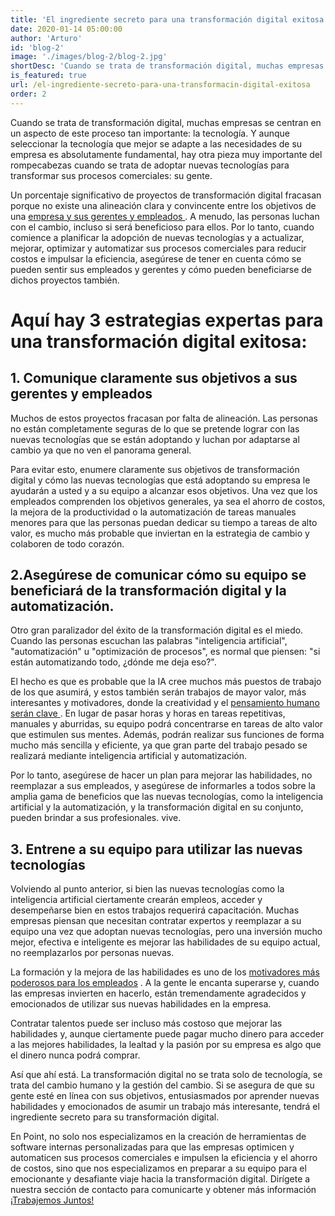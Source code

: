 ```yaml
---
title: 'El ingrediente secreto para una transformación digital exitosa'
date: 2020-01-14 05:00:00
author: 'Arturo'
id: 'blog-2'
image: './images/blog-2/blog-2.jpg'
shortDesc: 'Cuando se trata de transformación digital, muchas empresas se centran en un aspecto de este proceso tan importante: la tecnología. Y aunque...'
is_featured: true
url: /el-ingrediente-secreto-para-una-transformacin-digital-exitosa
order: 2
---
```


<div class="rn-blog-meta-area section-pb-xl">
    <div class="row">
        <div class="col-4 offset-1">
            <div class="rn-blog-content">
                <p>Cuando se trata de transformación digital, muchas empresas se centran en un aspecto de este proceso tan importante: la tecnología. Y aunque seleccionar la tecnología que mejor se adapte a las necesidades de su empresa es absolutamente fundamental, hay otra pieza muy importante del rompecabezas cuando se trata de adoptar nuevas tecnologías para transformar sus procesos comerciales: su gente.</p>
                <p>Un porcentaje significativo de proyectos de transformación digital fracasan porque no existe una alineación clara y convincente entre los objetivos de una <a href="https://hbr.org/2019/10/the-two-big-reasons-that-digital-transformations-fail"> empresa y sus gerentes y empleados </a>. A menudo, las personas luchan con el cambio, incluso si será beneficioso para ellos. Por lo tanto, cuando comience a planificar la adopción de nuevas tecnologías y a actualizar, mejorar, optimizar y automatizar sus procesos comerciales para reducir costos e impulsar la eficiencia, asegúrese de tener en cuenta cómo se pueden sentir sus empleados y gerentes y cómo pueden beneficiarse de dichos proyectos también.</p>
                <h1>Aquí hay 3 estrategias expertas para una transformación digital exitosa:</h1>
                <h2>1. Comunique claramente sus objetivos a sus gerentes y empleados</h2>
                <p>Muchos de estos proyectos fracasan por falta de alineación. Las personas no están completamente seguras de lo que se pretende lograr con las nuevas tecnologías que se están adoptando y luchan por adaptarse al cambio ya que no ven el panorama general.</p>
                <p>Para evitar esto, enumere claramente sus objetivos de transformación digital y cómo las nuevas tecnologías que está adoptando su empresa le ayudarán a usted y a su equipo a alcanzar esos objetivos. Una vez que los empleados comprenden los objetivos generales, ya sea el ahorro de costos, la mejora de la productividad o la automatización de tareas manuales menores para que las personas puedan dedicar su tiempo a tareas de alto valor, es mucho más probable que inviertan en la estrategia de cambio y colaboren de todo corazón.</p>
                <h2>2.Asegúrese de comunicar cómo su equipo se beneficiará de la transformación digital y la automatización.</h2>
                <p>Otro gran paralizador del éxito de la transformación digital es el miedo. Cuando las personas escuchan las palabras "inteligencia artificial", "automatización" u "optimización de procesos", es normal que piensen: "si están automatizando todo, ¿dónde me deja eso?".</p>
                <p>El hecho es que es probable que la IA cree muchos más puestos de trabajo de los que asumirá, y estos también serán trabajos de mayor valor, más interesantes y motivadores, donde la creatividad y el <a href="https://www.forbes.com/sites/amitchowdhry/2018/09/18/inteligencia-artificial-para-crear-58-millones-de-nuevos-empleos-para-2022-dice-informe/?sh=1a3ba21a4d4b"> pensamiento humano serán clave </a>. En lugar de pasar horas y horas en tareas repetitivas, manuales y aburridas, su equipo podrá concentrarse en tareas de alto valor que estimulen sus mentes. Además, podrán realizar sus funciones de forma mucho más sencilla y eficiente, ya que gran parte del trabajo pesado se realizará mediante inteligencia artificial y automatización.</p>
                <p>Por lo tanto, asegúrese de hacer un plan para mejorar las habilidades, no reemplazar a sus empleados, y asegúrese de informarles a todos sobre la amplia gama de beneficios que las nuevas tecnologías, como la inteligencia artificial y la automatización, y la transformación digital en su conjunto, pueden brindar a sus profesionales. vive.</p>    
                <h2>3. Entrene a su equipo para utilizar las nuevas tecnologías</h2> 
                <p>Volviendo al punto anterior, si bien las nuevas tecnologías como la inteligencia artificial ciertamente crearán empleos, acceder y desempeñarse bien en estos trabajos requerirá capacitación. Muchas empresas piensan que necesitan contratar expertos y reemplazar a su equipo una vez que adoptan nuevas tecnologías, pero una inversión mucho mejor, efectiva e inteligente es mejorar las habilidades de su equipo actual, no reemplazarlos por personas nuevas.</p>
                <p>La formación y la mejora de las habilidades es uno de los <a href="https://smallbusiness.chron.com/training-motivate-employees-13656.html">motivadores más poderosos para los empleados</a> . A la gente le encanta superarse y, cuando las empresas invierten en hacerlo, están tremendamente agradecidos y emocionados de utilizar sus nuevas habilidades en la empresa.</p>
                <p>Contratar talentos puede ser incluso más costoso que mejorar las habilidades y, aunque ciertamente puede pagar mucho dinero para acceder a las mejores habilidades, la lealtad y la pasión por su empresa es algo que el dinero nunca podrá comprar.</p>
                <p>Así que ahí está. La transformación digital no se trata solo de tecnología, se trata del cambio humano y la gestión del cambio. Si se asegura de que su gente esté en línea con sus objetivos, entusiasmados por aprender nuevas habilidades y emocionados de asumir un trabajo más interesante, tendrá el ingrediente secreto para su transformación digital.</p>
                <p>En Point, no solo nos especializamos en la creación de herramientas de software internas personalizadas para que las empresas optimicen y automaticen sus procesos comerciales e impulsen la eficiencia y el ahorro de costos, sino que nos especializamos en preparar a su equipo para el emocionante y desafiante viaje hacia la transformación digital. Dirígete a nuestra sección de contacto para comunicarte y obtener más información <a href="https://pointech.dev/contact">¡Trabajemos Juntos!</a> </p>
            </div>
        </div>
    </div>
</div>